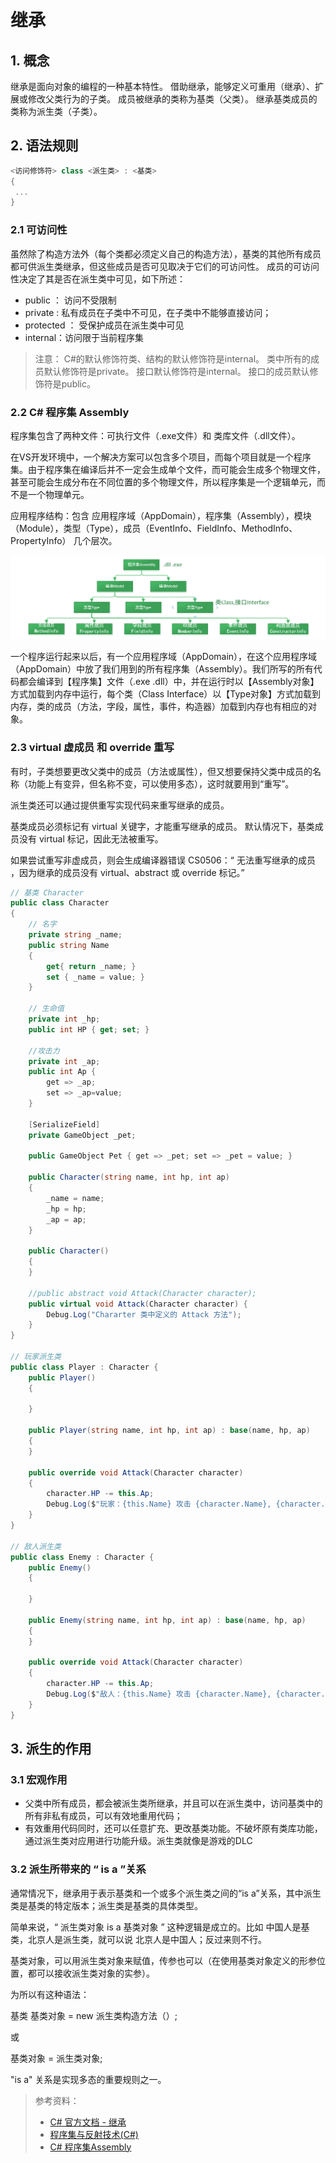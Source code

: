 # 继承

## 1. 概念

继承是面向对象的编程的一种基本特性。 借助继承，能够定义可重用（继承）、扩展或修改父类行为的子类。 成员被继承的类称为基类（父类）。 继承基类成员的类称为派生类（子类）。

## 2. 语法规则

``` C#
<访问修饰符> class <派生类> : <基类>
{
 ...
}
```

### 2.1 可访问性

虽然除了构造方法外（每个类都必须定义自己的构造方法），基类的其他所有成员都可供派生类继承，但这些成员是否可见取决于它们的可访问性。 成员的可访问性决定了其是否在派生类中可见，如下所述：

* public ： 访问不受限制
* private : 私有成员在子类中不可见，在子类中不能够直接访问；
* protected ： 受保护成员在派生类中可见
* internal：访问限于当前程序集
  
> 注意：
> C#的默认修饰符类、结构的默认修饰符是internal。 类中所有的成员默认修饰符是private。 接口默认修饰符是internal。 接口的成员默认修饰符是public。

### 2.2 C# 程序集 Assembly

程序集包含了两种文件：可执行文件（.exe文件）和 类库文件（.dll文件）。

在VS开发环境中，一个解决方案可以包含多个项目，而每个项目就是一个程序集。由于程序集在编译后并不一定会生成单个文件，而可能会生成多个物理文件，甚至可能会生成分布在不同位置的多个物理文件，所以程序集是一个逻辑单元，而不是一个物理单元。

应用程序结构：包含 应用程序域（AppDomain），程序集（Assembly），模块（Module），类型（Type），成员（EventInfo、FieldInfo、MethodInfo、PropertyInfo） 几个层次。

![](../../../imgs/dotnetAssembly.png)

一个程序运行起来以后，有一个应用程序域（AppDomain），在这个应用程序域（AppDomain）中放了我们用到的所有程序集（Assembly）。我们所写的所有代码都会编译到【程序集】文件（.exe .dll）中，并在运行时以【Assembly对象】方式加载到内存中运行，每个类（Class  Interface）以【Type对象】方式加载到内存，类的成员（方法，字段，属性，事件，构造器）加载到内存也有相应的对象。

### 2.3 virtual 虚成员 和 override 重写

有时，子类想要更改父类中的成员（方法或属性），但又想要保持父类中成员的名称（功能上有变异，但名称不变，可以使用多态），这时就要用到“重写”。

派生类还可以通过提供重写实现代码来重写继承的成员。 

基类成员必须标记有 virtual 关键字，才能重写继承的成员。 默认情况下，基类成员没有 virtual 标记，因此无法被重写。 

如果尝试重写非虚成员，则会生成编译器错误 CS0506：“<member> 无法重写继承的成员 <member>，因为继承的成员没有 virtual、abstract 或 override 标记。”

``` C#
// 基类 Character
public class Character
{
    // 名字
    private string _name;
    public string Name
    {
        get{ return _name; }
        set { _name = value; }
    }

    // 生命值
    private int _hp;
    public int HP { get; set; }

    //攻击力
    private int _ap;
    public int Ap {
        get => _ap; 
        set => _ap=value; 
    }

    [SerializeField]
    private GameObject _pet;

    public GameObject Pet { get => _pet; set => _pet = value; }

    public Character(string name, int hp, int ap)
    {
        _name = name;
        _hp = hp;
        _ap = ap;
    }

    public Character()
    {
    }

    //public abstract void Attack(Character character);
    public virtual void Attack(Character character) {
        Debug.Log("Chararter 类中定义的 Attack 方法");   
    }
}

// 玩家派生类
public class Player : Character { 
    public Player()
    {

    }

    public Player(string name, int hp, int ap) : base(name, hp, ap)
    {
    }

    public override void Attack(Character character)
    {
        character.HP -= this.Ap;
        Debug.Log($"玩家：{this.Name} 攻击 {character.Name}, {character.Name} 掉血 {this.Ap} 点，剩余血量：{character.HP}");
    }
}

// 敌人派生类
public class Enemy : Character { 
    public Enemy()
    {

    }

    public Enemy(string name, int hp, int ap) : base(name, hp, ap)
    {
    }

    public override void Attack(Character character)
    {
        character.HP -= this.Ap;
        Debug.Log($"敌人：{this.Name} 攻击 {character.Name}, {character.Name} 掉血 {this.Ap} 点，剩余血量：{character.HP}");
    }
}

```

## 3. 派生的作用

### 3.1 宏观作用

* 父类中所有成员，都会被派生类所继承，并且可以在派生类中，访问基类中的所有非私有成员，可以有效地重用代码；
* 有效重用代码同时，还可以任意扩充、更改基类功能。不破坏原有类库功能，通过派生类对应用进行功能升级。派生类就像是游戏的DLC

### 3.2 派生所带来的 “ is a ”关系

通常情况下，继承用于表示基类和一个或多个派生类之间的“is a”关系，其中派生类是基类的特定版本；派生类是基类的具体类型。

简单来说，“ 派生类对象 is a 基类对象 ” 这种逻辑是成立的。比如 中国人是基类，北京人是派生类，就可以说 北京人是中国人；反过来则不行。

基类对象，可以用派生类对象来赋值，传参也可以（在使用基类对象定义的形参位置，都可以接收派生类对象的实参）。

为所以有这种语法：

基类 基类对象 = new 派生类构造方法（）;

或

基类对象 = 派生类对象;

"is a" 关系是实现多态的重要规则之一。

> 参考资料：
> * [C# 官方文档 - 继承](https://docs.microsoft.com/zh-cn/dotnet/csharp/fundamentals/tutorials/inheritance)
> * [程序集与反射技术(C#)](https://www.cnblogs.com/czx1/p/201413137070-com.html)
> * [C# 程序集Assembly](https://www.cnblogs.com/luna-hehe/p/10143748.html)